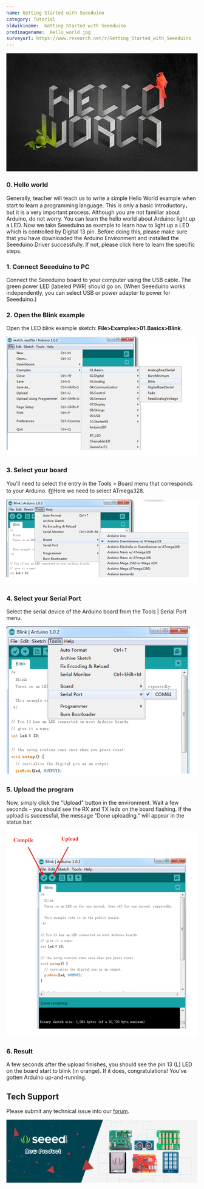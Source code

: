 ```yaml
---
name: Getting Started with Seeeduino
category: Tutorial
oldwikiname:  Getting Started with Seeeduino
prodimagename:  Hello_world.jpg
surveyurl: https://www.research.net/r/Getting_Started_with_Seeeduino
---
```

![](https://github.com/SeeedDocument/Getting_Started_with_Seeeduino/raw/master/img/Hello_world.jpg)

###  **0. Hello world**

Generally, teacher will teach us to write a simple Hello World example when start to learn a programming language. This is only a basic introductory，but it is a very important process. Although you are not familiar about Arduino, do not worry. You can learn the hello world about Arduino: light up a LED.
Now we take Seeeduino as example to learn how to light up a LED which is controlled by Digital 13 pin.  Before doing this, please make sure that you have downloaded the Arduino Environment and installed the Seeeduino Driver successfully. If not, please click here to learn the specific steps.

###   1. Connect Seeeduino to PC

Connect the Seeeduino board to your computer using the USB cable. The green power LED (labeled PWR) should go on.
(When Seeeduino works independently, you can select USB or power adapter to power for Seeeduino.)

###   2. Open the Blink example

Open the LED blink example sketch: **File&gt;Examples&gt;01.Basics&gt;Blink**.

![](https://github.com/SeeedDocument/Getting_Started_with_Seeeduino/raw/master/img/Getting_Started1.png)

###   3. Select your board

You'll need to select the entry in the Tools &gt; Board menu that corresponds to your Arduino. 在Here we need to select ATmega328.

![](https://github.com/SeeedDocument/Getting_Started_with_Seeeduino/raw/master/img/Getting_Started2.png)

###   4. Select your Serial Port

Select the serial device of the Arduino board from the Tools | Serial Port menu.

![](https://github.com/SeeedDocument/Getting_Started_with_Seeeduino/raw/master/img/Getting_Started3.png)

###   5. Upload the program

Now, simply click the "Upload" button in the environment. Wait a few seconds - you should see the RX and TX leds on the board flashing. If the upload is successful, the message "Done uploading." will appear in the status bar.

![](https://github.com/SeeedDocument/Getting_Started_with_Seeeduino/raw/master/img/Getting_Started4.png)

###   6. Result

A few seconds after the upload finishes, you should see the pin 13 (L) LED on the board start to blink (in orange). If it does, congratulations! You've gotten Arduino up-and-running.

## Tech Support
Please submit any technical issue into our [forum](http://forum.seeedstudio.com/). <br /><p style="text-align:center"><a href="https://www.seeedstudio.com/act-4.html" target="_blank"><img src="https://github.com/SeeedDocument/Wiki_Banner/raw/master/new_product.jpg" /></a></p>
